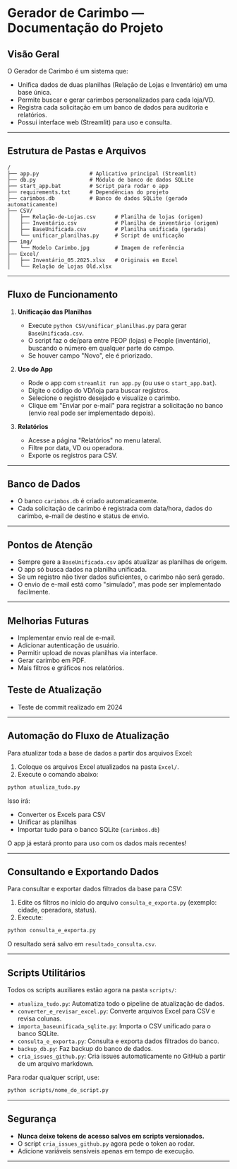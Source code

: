 # Gerador de Carimbo — Documentação do Projeto

## Visão Geral

O Gerador de Carimbo é um sistema que:
- Unifica dados de duas planilhas (Relação de Lojas e Inventário) em uma base única.
- Permite buscar e gerar carimbos personalizados para cada loja/VD.
- Registra cada solicitação em um banco de dados para auditoria e relatórios.
- Possui interface web (Streamlit) para uso e consulta.

---

## Estrutura de Pastas e Arquivos

```
/
├── app.py                # Aplicativo principal (Streamlit)
├── db.py                 # Módulo de banco de dados SQLite
├── start_app.bat         # Script para rodar o app
├── requirements.txt      # Dependências do projeto
├── carimbos.db           # Banco de dados SQLite (gerado automaticamente)
├── CSV/
│   ├── Relação-de-Lojas.csv      # Planilha de lojas (origem)
│   ├── Inventário.csv            # Planilha de inventário (origem)
│   ├── BaseUnificada.csv         # Planilha unificada (gerada)
│   └── unificar_planilhas.py     # Script de unificação
├── img/
│   └── Modelo Carimbo.jpg        # Imagem de referência
├── Excel/
│   ├── Inventário_05.2025.xlsx   # Originais em Excel
│   └── Relação de Lojas Old.xlsx
```

---

## Fluxo de Funcionamento

1. **Unificação das Planilhas**
   - Execute `python CSV/unificar_planilhas.py` para gerar `BaseUnificada.csv`.
   - O script faz o de/para entre PEOP (lojas) e People (inventário), buscando o número em qualquer parte do campo.
   - Se houver campo "Novo", ele é priorizado.

2. **Uso do App**
   - Rode o app com `streamlit run app.py` (ou use o `start_app.bat`).
   - Digite o código do VD/loja para buscar registros.
   - Selecione o registro desejado e visualize o carimbo.
   - Clique em "Enviar por e-mail" para registrar a solicitação no banco (envio real pode ser implementado depois).

3. **Relatórios**
   - Acesse a página "Relatórios" no menu lateral.
   - Filtre por data, VD ou operadora.
   - Exporte os registros para CSV.

---

## Banco de Dados

- O banco `carimbos.db` é criado automaticamente.
- Cada solicitação de carimbo é registrada com data/hora, dados do carimbo, e-mail de destino e status de envio.

---

## Pontos de Atenção

- Sempre gere a `BaseUnificada.csv` após atualizar as planilhas de origem.
- O app só busca dados na planilha unificada.
- Se um registro não tiver dados suficientes, o carimbo não será gerado.
- O envio de e-mail está como "simulado", mas pode ser implementado facilmente.

---

## Melhorias Futuras

- Implementar envio real de e-mail.
- Adicionar autenticação de usuário.
- Permitir upload de novas planilhas via interface.
- Gerar carimbo em PDF.
- Mais filtros e gráficos nos relatórios.

## Teste de Atualização
- Teste de commit realizado em 2024 

---

## Automação do Fluxo de Atualização

Para atualizar toda a base de dados a partir dos arquivos Excel:

1. Coloque os arquivos Excel atualizados na pasta `Excel/`.
2. Execute o comando abaixo:

```bash
python atualiza_tudo.py
```

Isso irá:
- Converter os Excels para CSV
- Unificar as planilhas
- Importar tudo para o banco SQLite (`carimbos.db`)

O app já estará pronto para uso com os dados mais recentes!

---

## Consultando e Exportando Dados

Para consultar e exportar dados filtrados da base para CSV:

1. Edite os filtros no início do arquivo `consulta_e_exporta.py` (exemplo: cidade, operadora, status).
2. Execute:

```bash
python consulta_e_exporta.py
```

O resultado será salvo em `resultado_consulta.csv`.

---

## Scripts Utilitários

Todos os scripts auxiliares estão agora na pasta `scripts/`:
- `atualiza_tudo.py`: Automatiza todo o pipeline de atualização de dados.
- `converter_e_revisar_excel.py`: Converte arquivos Excel para CSV e revisa colunas.
- `importa_baseunificada_sqlite.py`: Importa o CSV unificado para o banco SQLite.
- `consulta_e_exporta.py`: Consulta e exporta dados filtrados do banco.
- `backup_db.py`: Faz backup do banco de dados.
- `cria_issues_github.py`: Cria issues automaticamente no GitHub a partir de um arquivo markdown.

Para rodar qualquer script, use:
```bash
python scripts/nome_do_script.py
```

---

## Segurança
- **Nunca deixe tokens de acesso salvos em scripts versionados.**
- O script `cria_issues_github.py` agora pede o token ao rodar.
- Adicione variáveis sensíveis apenas em tempo de execução.

--- 